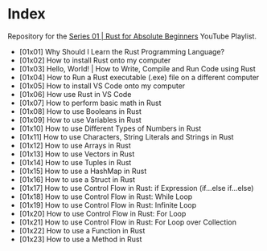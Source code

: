 # Index

Repository for the [Series 01 | Rust for Absolute Beginners](https://www.youtube.com/playlist?list=PLewu3tKOwueeIcEAMEKREcLixhTrucKMw) YouTube Playlist.

* [01x01] Why Should I Learn the Rust Programming Language?
* [01x02] How to install Rust onto my computer
* [01x03] Hello, World! | How to Write, Compile and Run Code using Rust
* [01x04] How to Run a Rust executable (.exe) file on a different computer
* [01x05] How to install VS Code onto my computer
* [01x06] How use Rust in VS Code
* [01x07] How to perform basic math in Rust
* [01x08] How to use Booleans in Rust
* [01x09] How to use Variables in Rust
* [01x10] How to use Different Types of Numbers in Rust
* [01x11] How to use Characters, String Literals and Strings in Rust
* [01x12] How to use Arrays in Rust
* [01x13] How to use Vectors in Rust
* [01x14] How to use Tuples in Rust
* [01x15] How to use a HashMap in Rust
* [01x16] How to use a Struct in Rust
* [01x17] How to use Control Flow in Rust: if Expression (if...else if...else)
* [01x18] How to use Control Flow in Rust: While Loop
* [01x19] How to use Control Flow in Rust: Infinite Loop
* [01x20] How to use Control Flow in Rust: For Loop
* [01x21] How to use Control Flow in Rust: For Loop over Collection
* [01x22] How to use a Function in Rust
* [01x23] How to use a Method in Rust 
